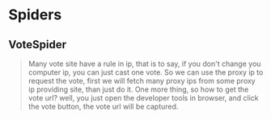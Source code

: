 # Spiders
## VoteSpider
>  Many vote site have a rule in ip, that is to say, if you don't change you computer ip, you can just cast one vote. So we can use the proxy ip to request the vote, first we will fetch many proxy ips from some proxy ip providing site, than just do it. One more thing, so how to get the vote url? well, you just open the developer tools in browser, and click the vote button, the vote url will be captured.

